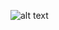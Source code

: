 ![alt text](https://www.google.com/imgres?imgurl=https%3A%2F%2Fhelpx.adobe.com%2Fcontent%2Fdam%2Fhelp%2Fen%2Fphotoshop%2Fusing%2Fconvert-color-image-black-white%2Fjcr_content%2Fmain-pars%2Fbefore_and_after%2Fimage-before%2FLandscape-Color.jpg&imgrefurl=https%3A%2F%2Fhelpx.adobe.com%2Fphotoshop%2Fusing%2Fconvert-color-image-black-white.html&tbnid=2DNOEjVi-CBaYM&vet=12ahUKEwivl5rF16P7AhXKwYUKHeXpAK4QMygSegUIARDjAQ..i&docid=AOz9-XMe1ixZJM&w=1601&h=664&q=image&ved=2ahUKEwivl5rF16P7AhXKwYUKHeXpAK4QMygSegUIARDjAQ)
